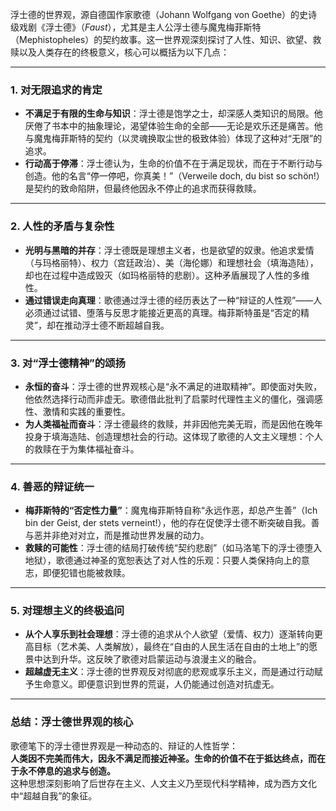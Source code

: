 浮士德的世界观，源自德国作家歌德（Johann Wolfgang von Goethe）的史诗级戏剧《浮士德》（*Faust*），尤其是主人公浮士德与魔鬼梅菲斯特（Mephistopheles）的契约故事。这一世界观深刻探讨了人性、知识、欲望、救赎以及人类存在的终极意义，核心可以概括为以下几点：

---

### 1. **对无限追求的肯定**
   - **不满足于有限的生命与知识**：浮士德是饱学之士，却深感人类知识的局限。他厌倦了书本中的抽象理论，渴望体验生命的全部——无论是欢乐还是痛苦。他与魔鬼梅菲斯特的契约（以灵魂换取尘世的极致体验）体现了这种对“无限”的追求。
   - **行动高于停滞**：浮士德认为，生命的价值不在于满足现状，而在于不断行动与创造。他的名言“停一停吧，你真美！”（Verweile doch, du bist so schön!）是契约的致命陷阱，但最终他因永不停止的追求而获得救赎。

---

### 2. **人性的矛盾与复杂性**
   - **光明与黑暗的并存**：浮士德既是理想主义者，也是欲望的奴隶。他追求爱情（与玛格丽特）、权力（宫廷政治）、美（海伦娜）和理想社会（填海造陆），却也在过程中造成毁灭（如玛格丽特的悲剧）。这种矛盾展现了人性的多维性。
   - **通过错误走向真理**：歌德通过浮士德的经历表达了一种“辩证的人性观”——人必须通过试错、堕落与反思才能接近更高的真理。梅菲斯特虽是“否定的精灵”，却在推动浮士德不断超越自我。

---

### 3. **对“浮士德精神”的颂扬**
   - **永恒的奋斗**：浮士德的世界观核心是“永不满足的进取精神”。即使面对失败，他依然选择行动而非虚无。歌德借此批判了启蒙时代理性主义的僵化，强调感性、激情和实践的重要性。
   - **为人类福祉而奋斗**：浮士德最终的救赎，并非因他完美无瑕，而是因他在晚年投身于填海造陆、创造理想社会的行动。这体现了歌德的人文主义理想：个人的救赎在于为集体福祉奋斗。

---

### 4. **善恶的辩证统一**
   - **梅菲斯特的“否定性力量”**：魔鬼梅菲斯特自称“永远作恶，却总产生善”（Ich bin der Geist, der stets verneint!），他的存在促使浮士德不断突破自我。善与恶并非绝对对立，而是推动世界发展的动力。
   - **救赎的可能性**：浮士德的结局打破传统“契约悲剧”（如马洛笔下的浮士德堕入地狱），歌德通过神圣的宽恕表达了对人性的乐观：只要人类保持向上的意志，即便犯错也能被救赎。

---

### 5. **对理想主义的终极追问**
   - **从个人享乐到社会理想**：浮士德的追求从个人欲望（爱情、权力）逐渐转向更高目标（艺术美、人类解放），最终在“自由的人民生活在自由的土地上”的愿景中达到升华。这反映了歌德对启蒙运动与浪漫主义的融合。
   - **超越虚无主义**：浮士德的世界观反对彻底的悲观或享乐主义，而是通过行动赋予生命意义。即便意识到世界的荒诞，人仍能通过创造对抗虚无。

---

### 总结：浮士德世界观的核心
歌德笔下的浮士德世界观是一种动态的、辩证的人性哲学：  
**人类因不完美而伟大，因永不满足而接近神圣。生命的价值不在于抵达终点，而在于永不停息的追求与创造。**  
这种思想深刻影响了后世存在主义、人文主义乃至现代科学精神，成为西方文化中“超越自我”的象征。